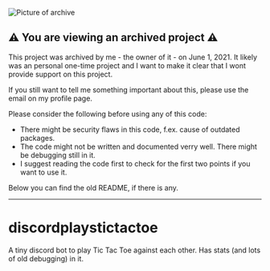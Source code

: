 ![Picture of archive](https://images.unsplash.com/photo-1461360228754-6e81c478b882?ixlib=rb-1.2.1&q=80&fm=jpg&crop=entropy&cs=tinysrgb&dl=mr-cup-fabien-barral-o6GEPQXnqMY-unsplash.jpg)
## ⚠️ You are viewing an archived project ⚠️
This project was archived by me - the owner of it - on June 1, 2021. It likely was an personal one-time project and I want to make it clear that I wont provide support on this project.

If you still want to tell me something important about this, please use the email on my profile page.

Please consider the following before using any of this code:
- There might be security flaws in this code, f.ex. cause of outdated packages.
- The code might not be written and documented verry well. There might be debugging still in it.
- I suggest reading the code first to check for the first two points if you want to use it. 


Below you can find the old README, if there is any.

***

# discordplaystictactoe
A tiny discord bot to play Tic Tac Toe against each other. Has stats (and lots of old debugging) in it.  
